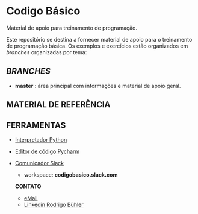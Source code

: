 # Codigo Básico
Material de apoio para treinamento de programação.

Este repositório se destina a fornecer material de apoio para o treinamento de programação básica.
Os exemplos e exercícios estão organizados em _branches_ organizadas por tema:

## _BRANCHES_
* **master** : área principal com informações e material de apoio geral.

## MATERIAL DE REFERÊNCIA


## FERRAMENTAS
- [Interpretador Python](https://www.python.org/)
- [Editor de código Pycharm](https://www.jetbrains.com/pycharm/)
- [Comunicador Slack](https://slack.com/intl/en-br/)
  - workspace:  **codigobasico.slack.com**
  
  **CONTATO**
  * [eMail](mailto:rodrigo.buhler@ymail.com)
  * [Linkedin Rodrigo Bühler](https://www.linkedin.com/in/rodrigobuhler/)
